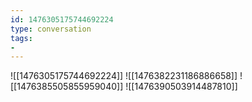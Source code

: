 ```yaml
---
id: 1476305175744692224
type: conversation
tags:
- 
---
```

![[1476305175744692224]]
![[1476382231186886658]]
![[1476385505855959040]]
![[1476390503914487810]]

